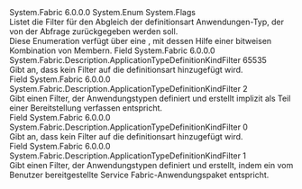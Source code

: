 <Type Name="ApplicationTypeDefinitionKindFilter" FullName="System.Fabric.Description.ApplicationTypeDefinitionKindFilter">
  <TypeSignature Language="C#" Value="public enum ApplicationTypeDefinitionKindFilter" />
  <TypeSignature Language="ILAsm" Value=".class public auto ansi sealed ApplicationTypeDefinitionKindFilter extends System.Enum" />
  <TypeSignature Language="DocId" Value="T:System.Fabric.Description.ApplicationTypeDefinitionKindFilter" />
  <TypeSignature Language="VB.NET" Value="Public Enum ApplicationTypeDefinitionKindFilter" />
  <TypeSignature Language="F#" Value="type ApplicationTypeDefinitionKindFilter = " />
  <AssemblyInfo>
    <AssemblyName>System.Fabric</AssemblyName>
    <AssemblyVersion>6.0.0.0</AssemblyVersion>
  </AssemblyInfo>
  <Base>
    <BaseTypeName>System.Enum</BaseTypeName>
  </Base>
  <Attributes>
    <Attribute>
      <AttributeName>System.Flags</AttributeName>
    </Attribute>
  </Attributes>
  <Docs>
    <summary>
      <para>Listet die Filter für den Abgleich der definitionsart Anwendungen-Typ, der von der Abfrage zurückgegeben werden soll.</para>
    </summary>
    <remarks>Diese Enumeration verfügt über eine <see cref="T:System.FlagsAttribute" /> , mit dessen Hilfe einer bitweisen Kombination von Membern.</remarks>
  </Docs>
  <Members>
    <Member MemberName="All">
      <MemberSignature Language="C#" Value="All" />
      <MemberSignature Language="ILAsm" Value=".field public static literal valuetype System.Fabric.Description.ApplicationTypeDefinitionKindFilter All = int32(65535)" />
      <MemberSignature Language="DocId" Value="F:System.Fabric.Description.ApplicationTypeDefinitionKindFilter.All" />
      <MemberSignature Language="VB.NET" Value="All" />
      <MemberSignature Language="F#" Value="All = 65535" Usage="System.Fabric.Description.ApplicationTypeDefinitionKindFilter.All" />
      <MemberType>Field</MemberType>
      <AssemblyInfo>
        <AssemblyName>System.Fabric</AssemblyName>
        <AssemblyVersion>6.0.0.0</AssemblyVersion>
      </AssemblyInfo>
      <ReturnValue>
        <ReturnType>System.Fabric.Description.ApplicationTypeDefinitionKindFilter</ReturnType>
      </ReturnValue>
      <MemberValue>65535</MemberValue>
      <Docs>
        <summary>
          <para>Gibt an, dass kein Filter auf die definitionsart hinzugefügt wird.</para>
        </summary>
      </Docs>
    </Member>
    <Member MemberName="Compose">
      <MemberSignature Language="C#" Value="Compose" />
      <MemberSignature Language="ILAsm" Value=".field public static literal valuetype System.Fabric.Description.ApplicationTypeDefinitionKindFilter Compose = int32(2)" />
      <MemberSignature Language="DocId" Value="F:System.Fabric.Description.ApplicationTypeDefinitionKindFilter.Compose" />
      <MemberSignature Language="VB.NET" Value="Compose" />
      <MemberSignature Language="F#" Value="Compose = 2" Usage="System.Fabric.Description.ApplicationTypeDefinitionKindFilter.Compose" />
      <MemberType>Field</MemberType>
      <AssemblyInfo>
        <AssemblyName>System.Fabric</AssemblyName>
        <AssemblyVersion>6.0.0.0</AssemblyVersion>
      </AssemblyInfo>
      <ReturnValue>
        <ReturnType>System.Fabric.Description.ApplicationTypeDefinitionKindFilter</ReturnType>
      </ReturnValue>
      <MemberValue>2</MemberValue>
      <Docs>
        <summary>
          <para>Gibt einen Filter, der Anwendungstypen definiert und erstellt implizit als Teil einer Bereitstellung verfassen entspricht.</para>
        </summary>
      </Docs>
    </Member>
    <Member MemberName="Default">
      <MemberSignature Language="C#" Value="Default" />
      <MemberSignature Language="ILAsm" Value=".field public static literal valuetype System.Fabric.Description.ApplicationTypeDefinitionKindFilter Default = int32(0)" />
      <MemberSignature Language="DocId" Value="F:System.Fabric.Description.ApplicationTypeDefinitionKindFilter.Default" />
      <MemberSignature Language="VB.NET" Value="Default" />
      <MemberSignature Language="F#" Value="Default = 0" Usage="System.Fabric.Description.ApplicationTypeDefinitionKindFilter.Default" />
      <MemberType>Field</MemberType>
      <AssemblyInfo>
        <AssemblyName>System.Fabric</AssemblyName>
        <AssemblyVersion>6.0.0.0</AssemblyVersion>
      </AssemblyInfo>
      <ReturnValue>
        <ReturnType>System.Fabric.Description.ApplicationTypeDefinitionKindFilter</ReturnType>
      </ReturnValue>
      <MemberValue>0</MemberValue>
      <Docs>
        <summary>
          <para>Gibt an, dass kein Filter auf die definitionsart hinzugefügt wird.</para>
        </summary>
      </Docs>
    </Member>
    <Member MemberName="ServiceFabricApplicationPackage">
      <MemberSignature Language="C#" Value="ServiceFabricApplicationPackage" />
      <MemberSignature Language="ILAsm" Value=".field public static literal valuetype System.Fabric.Description.ApplicationTypeDefinitionKindFilter ServiceFabricApplicationPackage = int32(1)" />
      <MemberSignature Language="DocId" Value="F:System.Fabric.Description.ApplicationTypeDefinitionKindFilter.ServiceFabricApplicationPackage" />
      <MemberSignature Language="VB.NET" Value="ServiceFabricApplicationPackage" />
      <MemberSignature Language="F#" Value="ServiceFabricApplicationPackage = 1" Usage="System.Fabric.Description.ApplicationTypeDefinitionKindFilter.ServiceFabricApplicationPackage" />
      <MemberType>Field</MemberType>
      <AssemblyInfo>
        <AssemblyName>System.Fabric</AssemblyName>
        <AssemblyVersion>6.0.0.0</AssemblyVersion>
      </AssemblyInfo>
      <ReturnValue>
        <ReturnType>System.Fabric.Description.ApplicationTypeDefinitionKindFilter</ReturnType>
      </ReturnValue>
      <MemberValue>1</MemberValue>
      <Docs>
        <summary>
          <para>Gibt einen Filter, der Anwendungstypen definiert und erstellt, indem ein vom Benutzer bereitgestellte Service Fabric-Anwendungspaket entspricht.</para>
        </summary>
      </Docs>
    </Member>
  </Members>
</Type>